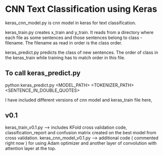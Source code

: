 
# CNN Text Classification using Keras

keras_cnn_model.py is cnn model in keras for text classification.

keras_train.py creates x_train and y_train. It reads from a directory where each file as some sentences and those sentences 
belong to class - filename. The filename as read in order is the class order.

keras_predict.py predicts the class of new sentences. The order of class in the keras_train while training has to match order in this file.

## To call keras_predict.py

python keras_predict.py <MODEL_PATH> <TOKENIZER_PATH> <SENTENCE_IN_DOUBLE_QUOTES>

I have included different versions of cnn model and keras_train file here,

## v0.1

keras_train_v0.1.py --> includes KFold cross validation code, classification_report and confusion matrix created on the best model from cross validation.
keras_cnn_model_v0.1.py  --> additional code ( commented right now ) for using Adam optimizer and another layer of convolution with attention layer at the top.



